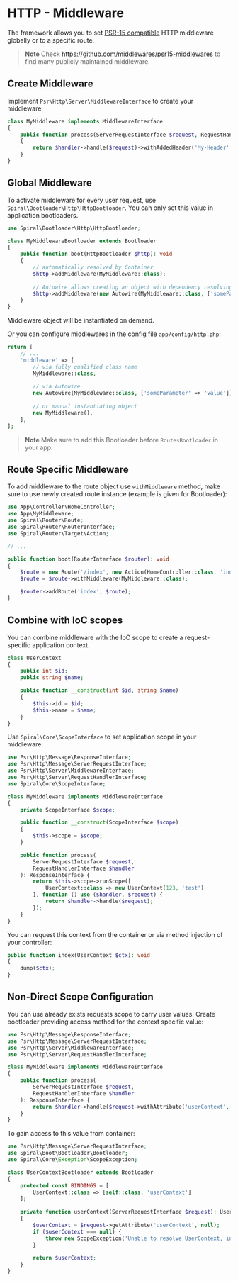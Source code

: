 # HTTP - Middleware

The framework allows you to set [PSR-15 compatible](https://www.php-fig.org/psr/psr-15/) HTTP middleware globally or to
a specific route.

> **Note**
> Check https://github.com/middlewares/psr15-middlewares to find many publicly maintained middleware.

## Create Middleware

Implement `Psr\Http\Server\MiddlewareInterface` to create your middleware:

```php
class MyMiddleware implements MiddlewareInterface
{
    public function process(ServerRequestInterface $request, RequestHandlerInterface $handler): ResponseInterface 
    {
        return $handler->handle($request)->withAddedHeader('My-Header', 'my-value');
    }
}
```

## Global Middleware

To activate middleware for every user request, use `Spiral\Bootloader\Http\HttpBootloader`. You can only set this value
in application bootloaders.

```php
use Spiral\Bootloader\Http\HttpBootloader;

class MyMiddlewareBootloader extends Bootloader
{
    public function boot(HttpBootloader $http): void
    {
        // automatically resolved by Container
        $http->addMiddleware(MyMiddleware::class);
        
        // Autowire allows creating an object with dependency resolving from the container and passing some parameters manually
        $http->addMiddleware(new Autowire(MyMiddleware::class, ['someParameter' => 'value']));
    }
}
```

Middleware object will be instantiated on demand.

Or you can configure middlewares in the config file `app/config/http.php`:

```php
return [
    // ...
    'middleware' => [
        // via fully qualified class name
        MyMiddleware::class,
        
        // via Autowire 
        new Autowire(MyMiddleware::class, ['someParameter' => 'value']),
        
        // or manual instantiating object
        new MyMiddleware(),
    ],
];
```

> **Note**
> Make sure to add this Bootloader before `RoutesBootloader` in your app.

## Route Specific Middleware

To add middleware to the route object use `withMiddleware` method, make sure to use newly created route instance 
(example is given for Bootloader):

```php
use App\Controller\HomeController;
use App\MyMiddleware;
use Spiral\Router\Route;
use Spiral\Router\RouterInterface;
use Spiral\Router\Target\Action;

// ...

public function boot(RouterInterface $router): void
{
    $route = new Route('/index', new Action(HomeController::class, 'index'));
    $route = $route->withMiddleware(MyMiddleware::class);

    $router->addRoute('index', $route);
}
```

## Combine with IoC scopes

You can combine middleware with the IoC scope to create a request-specific application context.

```php
class UserContext
{
    public int $id;
    public string $name;

    public function __construct(int $id, string $name)
    {
        $this->id = $id;
        $this->name = $name;
    }
}
```

Use `Spiral\Core\ScopeInterface` to set application scope in your middleware:

```php
use Psr\Http\Message\ResponseInterface;
use Psr\Http\Message\ServerRequestInterface;
use Psr\Http\Server\MiddlewareInterface;
use Psr\Http\Server\RequestHandlerInterface;
use Spiral\Core\ScopeInterface;

class MyMiddleware implements MiddlewareInterface
{
    private ScopeInterface $scope;

    public function __construct(ScopeInterface $scope)
    {
        $this->scope = $scope;
    }

    public function process(
        ServerRequestInterface $request,
        RequestHandlerInterface $handler
    ): ResponseInterface {
        return $this->scope->runScope([
            UserContext::class => new UserContext(123, 'test')
        ], function () use ($handler, $request) {
            return $handler->handle($request);
        });
    }
}
```

You can request this context from the container or via method injection of your controller:

```php
public function index(UserContext $ctx): void
{
    dump($ctx);
}
```

## Non-Direct Scope Configuration

You can use already exists requests scope to carry user values. Create bootloader providing access method for the
context specific value:

```php
use Psr\Http\Message\ResponseInterface;
use Psr\Http\Message\ServerRequestInterface;
use Psr\Http\Server\MiddlewareInterface;
use Psr\Http\Server\RequestHandlerInterface;

class MyMiddleware implements MiddlewareInterface
{
    public function process(
        ServerRequestInterface $request,
        RequestHandlerInterface $handler
    ): ResponseInterface {
        return $handler->handle($request->withAttribute('userContext', new UserContext(123, 'test')));
    }
}
```

To gain access to this value from container:

```php
use Psr\Http\Message\ServerRequestInterface;
use Spiral\Boot\Bootloader\Bootloader;
use Spiral\Core\Exception\ScopeException;

class UserContextBootloader extends Bootloader 
{
    protected const BINDINGS = [
        UserContext::class => [self::class, 'userContext']
    ];
    
    private function userContext(ServerRequestInterface $request): UserContext
    {
        $userContext = $request->getAttribute('userContext', null);
        if ($userContext === null) {
            throw new ScopeException('Unable to resolve UserContext, invalid request scope');
        }
        
        return $userContext;
    }
}
```
